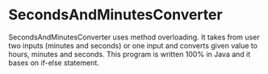 # SecondsAndMinutesConverter
SecondsAndMinutesConverter uses method overloading. It takes from user two inputs (minutes and seconds) or one input and converts given value to hours, minutes and seconds. This program is written 100% in Java and it bases on if-else statement.
